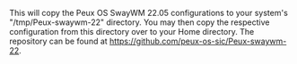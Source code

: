 This will copy the Peux OS SwayWM 22.05 configurations to your system's "/tmp/Peux-swaywm-22" directory. You may then copy the respective configuration from this directory over to your Home directory.  The repository can be found at https://github.com/peux-os-sic/Peux-swaywm-22.
